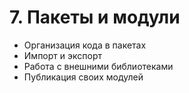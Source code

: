 # 7. Пакеты и модули

* Организация кода в пакетах
* Импорт и экспорт
* Работа с внешними библиотеками
* Публикация своих модулей